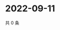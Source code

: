 # 2022-09-11

共 0 条

<!-- BEGIN WEIBO -->
<!-- 最后更新时间 Sun Sep 11 2022 18:01:20 GMT+0800 (China Standard Time) -->

<!-- END WEIBO -->
